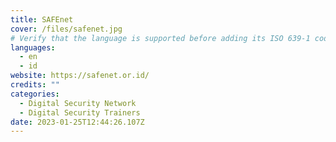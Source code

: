 ```yaml
---
title: SAFEnet
cover: /files/safenet.jpg
# Verify that the language is supported before adding its ISO 639-1 code here. without the country code, i.e. ms instead of ms_MY.
languages:
  - en
  - id
website: https://safenet.or.id/
credits: ""
categories:
  - Digital Security Network
  - Digital Security Trainers
date: 2023-01-25T12:44:26.107Z
---
```

